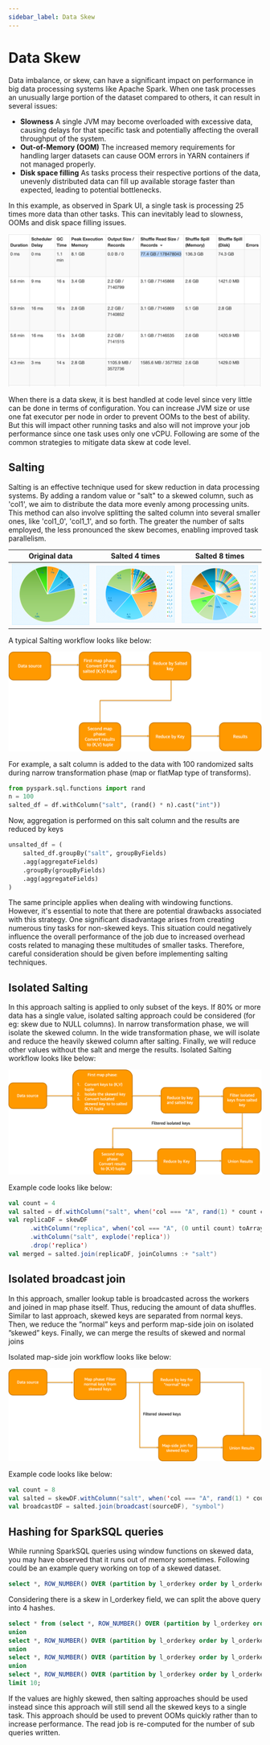 ```yaml
---
sidebar_label: Data Skew
---
```


# Data Skew

Data imbalance, or skew, can have a significant impact on performance in big data processing systems like Apache Spark. When one task processes an unusually large portion of the dataset compared to others, it can result in several issues:

* **Slowness** A single JVM may become overloaded with excessive data, causing delays for that specific task and potentially affecting the overall throughput of the system.
* **Out-of-Memory (OOM)** The increased memory requirements for handling larger datasets can cause OOM errors in YARN containers if not managed properly.
* **Disk space filling** As tasks process their respective portions of the data, unevenly distributed data can fill up available storage faster than expected, leading to potential bottlenecks.

In this example, as observed in Spark UI, a single task is processing 25 times more data than other tasks. This can inevitably lead to slowness, OOMs and disk space filling issues.

![BP - 15](images/spark-bp-15.png)

When there is a data skew, it is best handled at code level since very little can be done in terms of configuration. You can increase JVM size or use one fat executor per node in order to prevent OOMs to the best of ability. But this will impact other running tasks and also will not improve your job performance since one task uses only one vCPU. Following are some of the common strategies to mitigate data skew at code level.

## Salting

Salting is an effective technique used for skew reduction in data processing systems. By adding a random value or "salt" to a skewed column, such as 'col1', we aim to distribute the data more evenly among processing units. This method can also involve splitting the salted column into several smaller ones, like 'col1_0', 'col1_1', and so forth. The greater the number of salts employed, the less pronounced the skew becomes, enabling improved task parallelism.

Original data              |  Salted 4 times           |  Salted 8 times
:-------------------------:|:-------------------------:|:-------------------------:
![BP - 17](images/spark-bp-17.png "Original data") |  ![BP - 18](images/spark-bp-18.png "Salted 4  times") | ![BP - 19](images/spark-bp-19.png "Salted 8 times")

A typical Salting workflow looks like below:

![BP - 20](images/spark-bp-20.png)

For example, a salt column is added to the data with 100 randomized salts during narrow transformation phase (map or flatMap type of transforms).

```python
from pyspark.sql.functions import rand
n = 100
salted_df = df.withColumn("salt", (rand() * n).cast("int"))
```

Now, aggregation is performed on this salt column and the results are reduced by keys

```python
unsalted_df = (
    salted_df.groupBy("salt", groupByFields)
    .agg(aggregateFields)
    .groupBy(groupByFields)
    .agg(aggregateFields)
)
```

The same principle applies when dealing with windowing functions. However, it's essential to note that there are potential drawbacks associated with this strategy. One significant disadvantage arises from creating numerous tiny tasks for non-skewed keys. This situation could negatively influence the overall performance of the job due to increased overhead costs related to managing these multitudes of smaller tasks. Therefore, careful consideration should be given before implementing salting techniques.

## Isolated Salting

In this approach salting is applied to only subset of the keys. If 80% or more data has a single value, isolated salting approach could be considered (for eg: skew due to NULL columns). In narrow transformation phase, we will isolate the skewed column. In the wide transformation phase, we  will isolate and reduce the heavily skewed column after salting. Finally, we will reduce other values without the salt and merge the results. Isolated Salting workflow looks like below:

![BP - 21](images/spark-bp-21.png)

Example code looks like below:

```scala
val count = 4
val salted = df.withColumn("salt", when('col === "A", rand(1) * count cast IntegerType) otherwise 0)
val replicaDF = skewDF
      .withColumn("replica", when('col === "A", (0 until count) toArray) otherwise Array(0))
      .withColumn("salt", explode('replica'))
      .drop('replica')
val merged = salted.join(replicaDF, joinColumns :+ "salt")
```

## Isolated broadcast join

In this approach, smaller lookup table is broadcasted across the workers and joined in map phase itself. Thus, reducing the amount of data shuffles. Similar to last approach, skewed keys are separated from normal keys. Then, we reduce the ”normal” keys and perform map-side join on isolated ”skewed” keys. Finally, we can merge the results of skewed and normal joins

Isolated map-side join workflow looks like below:

![BP - 22](images/spark-bp-22.png)

Example code looks like below:

```scala
val count = 8
val salted = skewDF.withColumn("salt", when('col === "A", rand(1) * count cast IntegerType) otherwise 0).repartition('col', 'salt') // Re-partition to remove skew
val broadcastDF = salted.join(broadcast(sourceDF), "symbol")
```

## Hashing for SparkSQL queries

While running SparkSQL queries using window functions on skewed data, you may have observed that it runs out of memory sometimes. Following could be an example query working on top of a skewed dataset.

```sql
select *, ROW_NUMBER() OVER (partition by l_orderkey order by l_orderkey) AS row_num FROM testdb.skewlineitem
```

Considering there is a skew in l_orderkey field, we can split the above query into 4 hashes.

```sql
select * from (select *, ROW_NUMBER() OVER (partition by l_orderkey order by l_orderkey) AS row_num FROM testdb.skewlineitem where cast(l_orderkey as integer)%4 = 1
union
select *, ROW_NUMBER() OVER (partition by l_orderkey order by l_orderkey ) AS row_num FROM testdb.skewlineitem where cast(l_orderkey as integer)%4 = 2
union
select *, ROW_NUMBER() OVER (partition by l_orderkey order by l_orderkey ) AS row_num FROM testdb.skewlineitem where cast(l_orderkey as integer)%4 = 3
union
select *, ROW_NUMBER() OVER (partition by l_orderkey order by l_orderkey ) AS row_num FROM testdb.skewlineitem where cast(l_orderkey as integer)%4 = 4 )
limit 10;
```

If the values are highly skewed, then salting approaches should be used instead since this approach will still send all the skewed keys to a single task. This approach should be used to prevent OOMs quickly rather than to increase performance. The read job is re-computed for the number of sub queries written.
